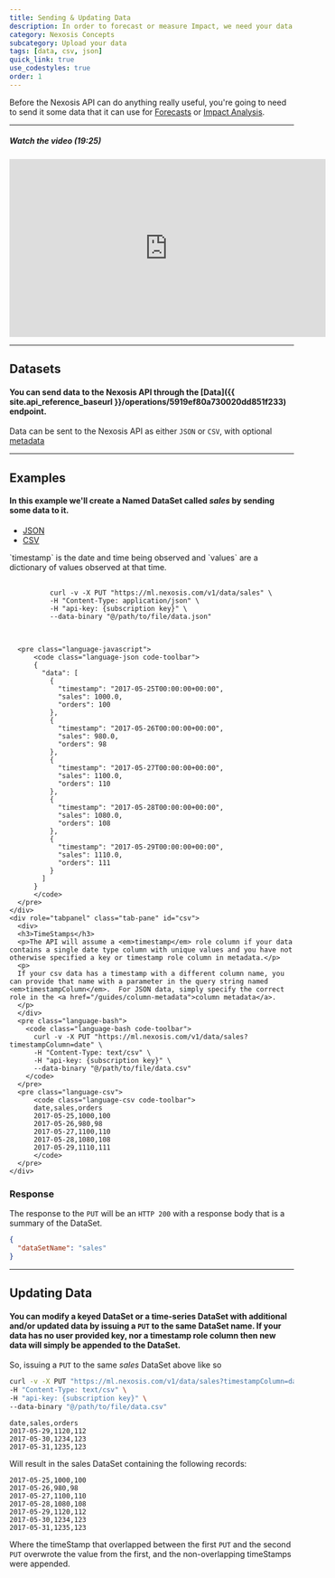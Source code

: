 ```yaml
---
title: Sending & Updating Data
description: In order to forecast or measure Impact, we need your data in JSON or CSV format.
category: Nexosis Concepts
subcategory: Upload your data
tags: [data, csv, json]
quick_link: true
use_codestyles: true
order: 1
---
```


Before the Nexosis API can do anything really useful, you're going to need to send it some data that it can use for [Forecasts](forecasting-walkthrough) or [Impact Analysis](impact-analysis).

------

<!-- Video Walkthrough -->
<div class="alert alert-info" data-toggle="collapse" href="#youtube" aria-expanded="false" aria-controls="youtube" style="cursor: pointer;">
  <h5 class="m0"><i class="fa fa-video-camera mr10"></i> Watch the video <span class="small">(19:25)</span></h5>
</div>

<div class="collapse" id="youtube">
  <div class="center">
    <iframe width="560" height="315" src="https://www.youtube.com/embed/0cjgXBYquX0?rel=0&amp;showinfo=0" frameborder="0" allow="autoplay; encrypted-media" allowfullscreen></iframe>
  </div>
  <hr>
</div>

## Datasets

#### You can send data to the Nexosis API through the [Data]({{ site.api_reference_baseurl }}/operations/5919ef80a730020dd851f233) endpoint.

Data can be sent to the Nexosis API as either `JSON` or `CSV`, with optional [metadata](column-metadata)

------

## Examples

#### In this example we'll create a Named DataSet called *sales* by sending some data to it.


<ul id="profileTabs" class="nav nav-tabs">
    <li class="active"><a href="#json" data-toggle="tab">JSON</a></li>
    <li><a href="#csv" data-toggle="tab">CSV</a></li>
</ul>
<div class="tab-content">
    <div role="tabpanel" class="tab-pane active" id="json">
      <p>`timestamp` is the date and time being observed and `values` are a dictionary of values observed at that time.</p>
      <pre class="language-bash">
        <code class="language-bash code-toolbar">
          curl -v -X PUT "https://ml.nexosis.com/v1/data/sales" \
          -H "Content-Type: application/json" \
          -H "api-key: {subscription key}" \
          --data-binary "@/path/to/file/data.json"
        </code>
      </pre>
      
      <pre class="language-javascript">
          <code class="language-json code-toolbar">
          {
            "data": [
              {
                "timestamp": "2017-05-25T00:00:00+00:00",
                "sales": 1000.0,
                "orders": 100
              },
              {
                "timestamp": "2017-05-26T00:00:00+00:00",
                "sales": 980.0,
                "orders": 98
              },
              {
                "timestamp": "2017-05-27T00:00:00+00:00",
                "sales": 1100.0,
                "orders": 110
              },
              {
                "timestamp": "2017-05-28T00:00:00+00:00",
                "sales": 1080.0,
                "orders": 108
              },
              {
                "timestamp": "2017-05-29T00:00:00+00:00",
                "sales": 1110.0,
                "orders": 111
              }
            ]
          }
          </code>
      </pre>
    </div>
    <div role="tabpanel" class="tab-pane" id="csv">
      <div>
      <h3>TimeStamps</h3>
      <p>The API will assume a <em>timestamp</em> role column if your data contains a single date type column with unique values and you have not otherwise specified a key or timestamp role column in metadata.</p>
      <p>
      If your csv data has a timestamp with a different column name, you can provide that name with a parameter in the query string named <em>timestampColumn</em>.  For JSON data, simply specify the correct role in the <a href="/guides/column-metadata">column metadata</a>.
      </p>
      </div>
      <pre class="language-bash">
        <code class="language-bash code-toolbar">
          curl -v -X PUT "https://ml.nexosis.com/v1/data/sales?timestampColumn=date" \
          -H "Content-Type: text/csv" \
          -H "api-key: {subscription key}" \
          --data-binary "@/path/to/file/data.csv"
        </code>
      </pre>
      <pre class="language-csv">
          <code class="language-csv code-toolbar">
          date,sales,orders
          2017-05-25,1000,100
          2017-05-26,980,98
          2017-05-27,1100,110
          2017-05-28,1080,108
          2017-05-29,1110,111
          </code>
      </pre>
    </div>
</div>

### Response

The response to the `PUT` will be an `HTTP 200` with a response body that is a summary of the DataSet.

``` json
{
  "dataSetName": "sales"
}
```

------

## Updating Data

#### You can modify a keyed DataSet or a time-series DataSet with additional and/or updated data by issuing a `PUT` to the same DataSet name. If your data has no user provided key, nor a timestamp role column then new data will simply be appended to the DataSet.

So, issuing a `PUT` to the same *sales* DataSet above like so

``` bash
curl -v -X PUT "https://ml.nexosis.com/v1/data/sales?timestampColumn=date" \
-H "Content-Type: text/csv" \
-H "api-key: {subscription key}" \
--data-binary "@/path/to/file/data.csv"
```

``` csv
date,sales,orders
2017-05-29,1120,112
2017-05-30,1234,123
2017-05-31,1235,123
```

Will result in the sales DataSet containing the following records:

``` csv
2017-05-25,1000,100
2017-05-26,980,98
2017-05-27,1100,110
2017-05-28,1080,108
2017-05-29,1120,112
2017-05-30,1234,123
2017-05-31,1235,123
```

Where the timeStamp that overlapped between the first `PUT` and the second `PUT` overwrote the value from the first, and the non-overlapping timeStamps were appended.